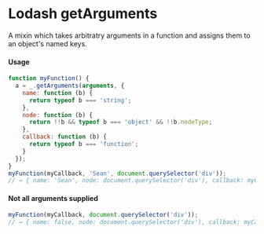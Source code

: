 # Lodash getArguments
A mixin which takes arbitratry arguments in a function and assigns them to an object's named keys.

#### Usage

```javascript
function myFunction() {
  a = _.getArguments(arguments, {
    name: function (b) {
      return typeof b === 'string';
    },
    node: function (b) {
      return !!b && typeof b === 'object' && !!b.nodeType;
    },
    callback: function (b) {
      return typeof b === 'function';
    }
  });
}
myFunction(myCallback, 'Sean', document.querySelector('div'));
// → { name: 'Sean', node: document.querySelector('div'), callback: myCallback }
```

#### Not all arguments supplied

```javascript
myFunction(myCallback, document.querySelector('div'));
// → { name: false, node: document.querySelector('div'), callback: myCallback }
```
